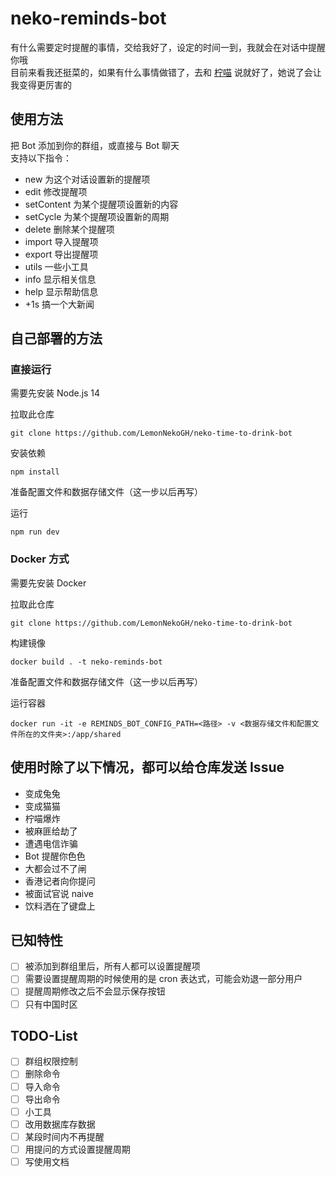 # neko-reminds-bot
有什么需要定时提醒的事情，交给我好了，设定的时间一到，我就会在对话中提醒你哦  
目前来看我还挺菜的，如果有什么事情做错了，去和 [柠喵](https://t.me/lemonneko) 说就好了，她说了会让我变得更厉害的

## 使用方法
把 Bot 添加到你的群组，或直接与 Bot 聊天  
支持以下指令：
- new 为这个对话设置新的提醒项
- edit 修改提醒项
- setContent 为某个提醒项设置新的内容
- setCycle 为某个提醒项设置新的周期
- delete 删除某个提醒项
- import 导入提醒项
- export 导出提醒项
- utils 一些小工具
- info 显示相关信息
- help 显示帮助信息
- +1s 搞一个大新闻
## 自己部署的方法
### 直接运行
需要先安装 Node.js 14

拉取此仓库
```shell
git clone https://github.com/LemonNekoGH/neko-time-to-drink-bot
```
安装依赖
```shell
npm install
```
准备配置文件和数据存储文件（这一步以后再写）

运行
```shell
npm run dev
```
### Docker 方式
需要先安装 Docker  

拉取此仓库
```shell
git clone https://github.com/LemonNekoGH/neko-time-to-drink-bot
```

构建镜像
```shell
docker build . -t neko-reminds-bot
```
准备配置文件和数据存储文件（这一步以后再写）

运行容器
```shell
docker run -it -e REMINDS_BOT_CONFIG_PATH=<路径> -v <数据存储文件和配置文件所在的文件夹>:/app/shared
```

## 使用时除了以下情况，都可以给仓库发送 Issue
- 变成兔兔
- 变成猫猫
- 柠喵爆炸
- 被麻匪给劫了
- 遭遇电信诈骗
- Bot 提醒你色色
- 大都会过不了闸
- 香港记者向你提问
- 被面试官说 naive
- 饮料洒在了键盘上

## 已知特性
- [ ] 被添加到群组里后，所有人都可以设置提醒项
- [ ] 需要设置提醒周期的时候使用的是 cron 表达式，可能会劝退一部分用户
- [ ] 提醒周期修改之后不会显示保存按钮
- [ ] 只有中国时区

## TODO-List
- [ ] 群组权限控制
- [ ] 删除命令
- [ ] 导入命令
- [ ] 导出命令
- [ ] 小工具
- [ ] 改用数据库存数据
- [ ] 某段时间内不再提醒
- [ ] 用提问的方式设置提醒周期
- [ ] 写使用文档
